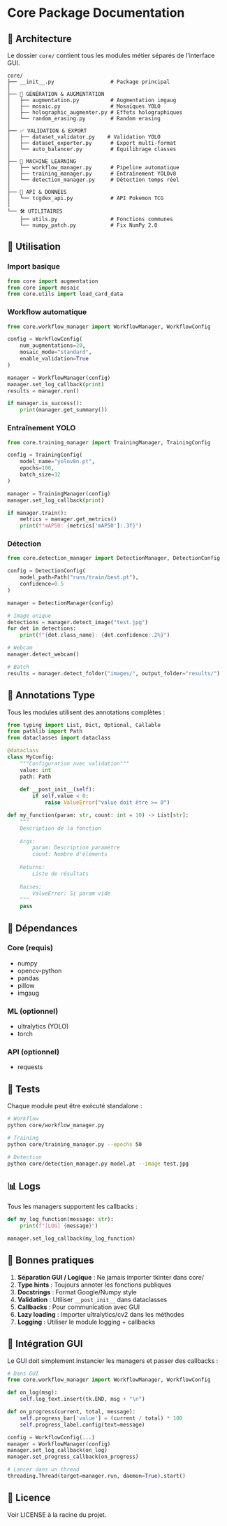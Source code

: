 # Core Package Documentation

## 📁 Architecture

Le dossier `core/` contient tous les modules métier séparés de l'interface GUI.

```
core/
├── __init__.py                  # Package principal
│
├── 🎨 GÉNÉRATION & AUGMENTATION
│   ├── augmentation.py          # Augmentation imgaug
│   ├── mosaic.py                # Mosaïques YOLO
│   ├── holographic_augmenter.py # Effets holographiques
│   └── random_erasing.py        # Random erasing
│
├── ✅ VALIDATION & EXPORT
│   ├── dataset_validator.py    # Validation YOLO
│   ├── dataset_exporter.py      # Export multi-format
│   └── auto_balancer.py         # Équilibrage classes
│
├── 🤖 MACHINE LEARNING
│   ├── workflow_manager.py      # Pipeline automatique
│   ├── training_manager.py      # Entraînement YOLOv8
│   └── detection_manager.py     # Détection temps réel
│
├── 🔌 API & DONNÉES
│   └── tcgdex_api.py            # API Pokemon TCG
│
└── 🛠️ UTILITAIRES
    ├── utils.py                 # Fonctions communes
    └── numpy_patch.py           # Fix NumPy 2.0
```

## 🚀 Utilisation

### Import basique
```python
from core import augmentation
from core import mosaic
from core.utils import load_card_data
```

### Workflow automatique
```python
from core.workflow_manager import WorkflowManager, WorkflowConfig

config = WorkflowConfig(
    num_augmentations=20,
    mosaic_mode="standard",
    enable_validation=True
)

manager = WorkflowManager(config)
manager.set_log_callback(print)
results = manager.run()

if manager.is_success():
    print(manager.get_summary())
```

### Entraînement YOLO
```python
from core.training_manager import TrainingManager, TrainingConfig

config = TrainingConfig(
    model_name="yolov8n.pt",
    epochs=100,
    batch_size=32
)

manager = TrainingManager(config)
manager.set_log_callback(print)

if manager.train():
    metrics = manager.get_metrics()
    print(f"mAP50: {metrics['mAP50']:.3f}")
```

### Détection
```python
from core.detection_manager import DetectionManager, DetectionConfig

config = DetectionConfig(
    model_path=Path("runs/train/best.pt"),
    confidence=0.5
)

manager = DetectionManager(config)

# Image unique
detections = manager.detect_image("test.jpg")
for det in detections:
    print(f"{det.class_name}: {det.confidence:.2%}")

# Webcam
manager.detect_webcam()

# Batch
results = manager.detect_folder("images/", output_folder="results/")
```

## 📝 Annotations Type

Tous les modules utilisent des annotations complètes :

```python
from typing import List, Dict, Optional, Callable
from pathlib import Path
from dataclasses import dataclass

@dataclass
class MyConfig:
    """Configuration avec validation"""
    value: int
    path: Path
    
    def __post_init__(self):
        if self.value < 0:
            raise ValueError("value doit être >= 0")

def my_function(param: str, count: int = 10) -> List[str]:
    """
    Description de la fonction
    
    Args:
        param: Description paramètre
        count: Nombre d'éléments
        
    Returns:
        Liste de résultats
        
    Raises:
        ValueError: Si param vide
    """
    pass
```

## 🔄 Dépendances

### Core (requis)
- numpy
- opencv-python
- pandas
- pillow
- imgaug

### ML (optionnel)
- ultralytics (YOLO)
- torch

### API (optionnel)
- requests

## 🧪 Tests

Chaque module peut être exécuté standalone :

```bash
# Workflow
python core/workflow_manager.py

# Training
python core/training_manager.py --epochs 50

# Detection
python core/detection_manager.py model.pt --image test.jpg
```

## 📊 Logs

Tous les managers supportent les callbacks :

```python
def my_log_function(message: str):
    print(f"[LOG] {message}")

manager.set_log_callback(my_log_function)
```

## 🎯 Bonnes pratiques

1. **Séparation GUI / Logique** : Ne jamais importer tkinter dans core/
2. **Type hints** : Toujours annoter les fonctions publiques
3. **Docstrings** : Format Google/Numpy style
4. **Validation** : Utiliser `__post_init__` dans dataclasses
5. **Callbacks** : Pour communication avec GUI
6. **Lazy loading** : Importer ultralytics/cv2 dans les méthodes
7. **Logging** : Utiliser le module logging + callbacks

## 🔗 Intégration GUI

Le GUI doit simplement instancier les managers et passer des callbacks :

```python
# Dans GUI
from core.workflow_manager import WorkflowManager, WorkflowConfig

def on_log(msg):
    self.log_text.insert(tk.END, msg + "\n")

def on_progress(current, total, message):
    self.progress_bar['value'] = (current / total) * 100
    self.progress_label.config(text=message)

config = WorkflowConfig(...)
manager = WorkflowManager(config)
manager.set_log_callback(on_log)
manager.set_progress_callback(on_progress)

# Lancer dans un thread
threading.Thread(target=manager.run, daemon=True).start()
```

## 📄 Licence

Voir LICENSE à la racine du projet.
